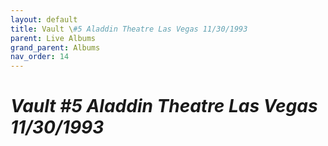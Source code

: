 ```yaml
---
layout: default
title: Vault \#5 Aladdin Theatre Las Vegas 11/30/1993
parent: Live Albums
grand_parent: Albums
nav_order: 14
---
```


# *Vault #5 Aladdin Theatre Las Vegas 11/30/1993*